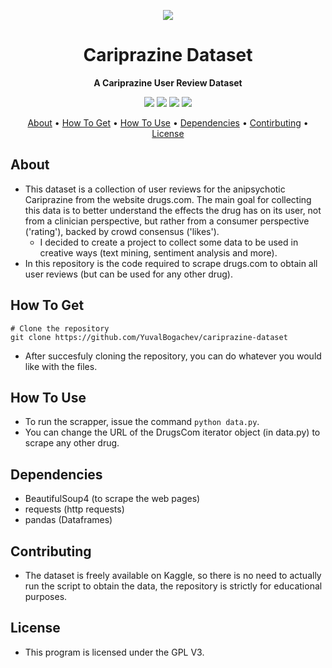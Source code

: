 <p align="center">
  <img src="https://bipolarnews.org/wp-content/uploads/2014/06/cariprazine-potw-01.jpg">
</p>

<h1 align="center">Cariprazine Dataset</h1>
<p align="center"><b>A Cariprazine User Review Dataset</b></p>

<p align="center"><img src="https://img.shields.io/github/issues/YuvalBogachev/cariprazine-dataset"> <img src="https://img.shields.io/github/forks/YuvalBogachev/cariprazine-dataset"> <img src="https://img.shields.io/github/stars/YuvalBogachev/cariprazine-dataset"> <img src="https://img.shields.io/github/license/YuvalBogachev/cariprazine-dataset?style=flat"></p>

<p align="center">
  <a href="#about">About</a> •
  <a href="#how-to-get">How To Get</a> •
  <a href="#how-to-use">How To Use</a> •
  <a href="#dependencies">Dependencies</a> •
  <a href="#contributing">Contirbuting</a> •
  <a href="#license">License</a>
</p>

## About
- This dataset is a collection of user reviews for the anipsychotic Cariprazine from the website drugs.com. The main goal for collecting this data is to better understand the effects the drug has on its user, not from a clinician perspective, but rather from a consumer perspective ('rating'), backed by crowd consensus ('likes').
    - I decided to create a project to collect some data to be used in creative ways (text mining, sentiment analysis and more).
- In this repository is the code required to scrape drugs.com to obtain all user reviews (but can be used for any other drug).

## How To Get

```
# Clone the repository
git clone https://github.com/YuvalBogachev/cariprazine-dataset
```
- After succesfuly cloning the repository, you can do whatever you would like with the files.

## How To Use
- To run the scrapper, issue the command `python data.py`.
- You can change the URL of the DrugsCom iterator object (in data.py) to scrape any other drug.


## Dependencies
- BeautifulSoup4 (to scrape the web pages)
- requests (http requests)
- pandas (Dataframes)

## Contributing
- The dataset is freely available on Kaggle, so there is no need to actually run the script to obtain the data, the repository is strictly for educational purposes.

## License
- This program is licensed under the GPL V3.
